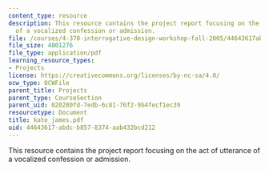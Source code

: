```yaml
---
content_type: resource
description: This resource contains the project report focusing on the act of utterance
  of a vocalized confession or admission.
file: /courses/4-370-interrogative-design-workshop-fall-2005/44643617abdcb8578374aab432bcd212_kate_james.pdf
file_size: 4801276
file_type: application/pdf
learning_resource_types:
- Projects
license: https://creativecommons.org/licenses/by-nc-sa/4.0/
ocw_type: OCWFile
parent_title: Projects
parent_type: CourseSection
parent_uid: 020280fd-7edb-6c81-76f2-9b4fecf1ec39
resourcetype: Document
title: kate_james.pdf
uid: 44643617-abdc-b857-8374-aab432bcd212
---
```

This resource contains the project report focusing on the act of utterance of a vocalized confession or admission.